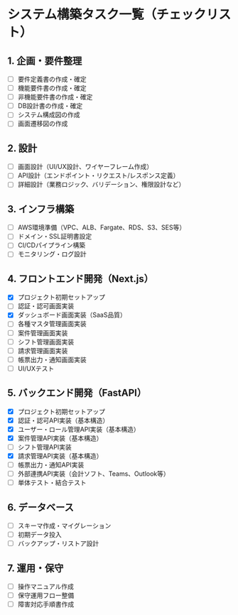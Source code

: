 # システム構築タスク一覧（チェックリスト）

## 1. 企画・要件整理
- [ ] 要件定義書の作成・確定
- [ ] 機能要件書の作成・確定
- [ ] 非機能要件書の作成・確定
- [ ] DB設計書の作成・確定
- [ ] システム構成図の作成
- [ ] 画面遷移図の作成

## 2. 設計
- [ ] 画面設計（UI/UX設計、ワイヤーフレーム作成）
- [ ] API設計（エンドポイント・リクエスト/レスポンス定義）
- [ ] 詳細設計（業務ロジック、バリデーション、権限設計など）

## 3. インフラ構築
- [ ] AWS環境準備（VPC、ALB、Fargate、RDS、S3、SES等）
- [ ] ドメイン・SSL証明書設定
- [ ] CI/CDパイプライン構築
- [ ] モニタリング・ログ設計

## 4. フロントエンド開発（Next.js）
- [x] プロジェクト初期セットアップ
- [ ] 認証・認可画面実装
- [x] ダッシュボード画面実装（SaaS品質）
- [ ] 各種マスタ管理画面実装
- [ ] 案件管理画面実装
- [ ] シフト管理画面実装
- [ ] 請求管理画面実装
- [ ] 帳票出力・通知画面実装
- [ ] UI/UXテスト

## 5. バックエンド開発（FastAPI）
- [x] プロジェクト初期セットアップ
- [x] 認証・認可API実装（基本構造）
- [x] ユーザー・ロール管理API実装（基本構造）
- [x] 案件管理API実装（基本構造）
- [ ] シフト管理API実装
- [x] 請求管理API実装（基本構造）
- [ ] 帳票出力・通知API実装
- [ ] 外部連携API実装（会計ソフト、Teams、Outlook等）
- [ ] 単体テスト・結合テスト

## 6. データベース
- [ ] スキーマ作成・マイグレーション
- [ ] 初期データ投入
- [ ] バックアップ・リストア設計

## 7. 運用・保守
- [ ] 操作マニュアル作成
- [ ] 保守運用フロー整備
- [ ] 障害対応手順書作成 
